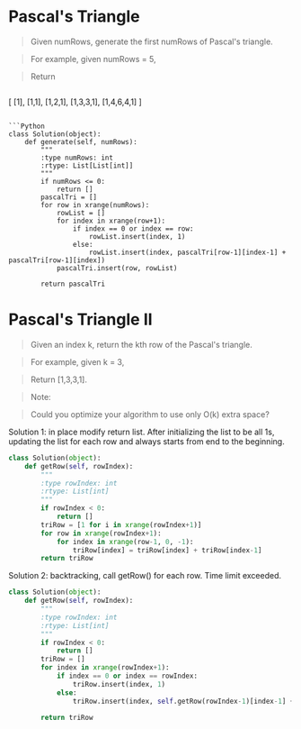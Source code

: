 # Pascal's Triangle

> Given numRows, generate the first numRows of Pascal's triangle.

> For example, given numRows = 5,

> Return

> ```
[
     [1],
    [1,1],
   [1,2,1],
  [1,3,3,1],
 [1,4,6,4,1]
]
```

```Python
class Solution(object):
    def generate(self, numRows):
        """
        :type numRows: int
        :rtype: List[List[int]]
        """
        if numRows <= 0:
            return []
        pascalTri = []
        for row in xrange(numRows):
            rowList = []
            for index in xrange(row+1):
                if index == 0 or index == row:
                    rowList.insert(index, 1)
                else:
                    rowList.insert(index, pascalTri[row-1][index-1] + pascalTri[row-1][index])
            pascalTri.insert(row, rowList)

        return pascalTri
```

# Pascal's Triangle II

> Given an index k, return the kth row of the Pascal's triangle.

> For example, given k = 3,

> Return [1,3,3,1].

> Note:

> Could you optimize your algorithm to use only O(k) extra space?

Solution 1: in place modify return list. After initializing the list to be all 1s, updating the list for each row and always starts from end to the beginning.

```Python
class Solution(object):
    def getRow(self, rowIndex):
        """
        :type rowIndex: int
        :rtype: List[int]
        """
        if rowIndex < 0:
            return []
        triRow = [1 for i in xrange(rowIndex+1)]
        for row in xrange(rowIndex+1):
            for index in xrange(row-1, 0, -1):
                triRow[index] = triRow[index] + triRow[index-1]
        return triRow
```

Solution 2: backtracking, call getRow() for each row. Time limit exceeded.

```Python
class Solution(object):
    def getRow(self, rowIndex):
        """
        :type rowIndex: int
        :rtype: List[int]
        """
        if rowIndex < 0:
            return []
        triRow = []
        for index in xrange(rowIndex+1):
            if index == 0 or index == rowIndex:
                triRow.insert(index, 1)
            else:
                triRow.insert(index, self.getRow(rowIndex-1)[index-1] + self.getRow(rowIndex-1)[index])

        return triRow
```
